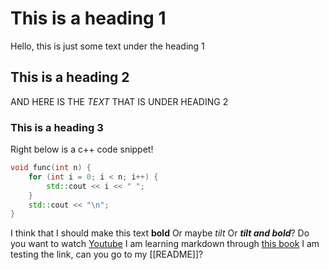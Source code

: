 # This is a heading 1
Hello, this is just some text under the heading 1
## This is a heading 2
AND HERE IS THE *TEXT* THAT IS UNDER HEADING 2
### This is a heading 3
Right below is a c++ code snippet!
```cpp
void func(int n) {
	for (int i = 0; i < n; i++) {
		std::cout << i << " ";
	}
	std::cout << "\n";
}
```

I think that I should make this text **bold**
Or maybe *tilt*
Or ***tilt and bold***?
Do you want to watch [Youtube](https://youtube.com)
I am learning markdown through [this book](https://dl.icdst.org/pdfs/files3/c79990b0b853932d36ddc117ce2503e3.pdf)
I am testing the link, can you go to my [[README]]?